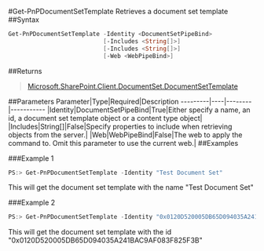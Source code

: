 #Get-PnPDocumentSetTemplate
Retrieves a document set template
##Syntax
```powershell
Get-PnPDocumentSetTemplate -Identity <DocumentSetPipeBind>
                           [-Includes <String[]>]
                           [-Includes <String[]>]
                           [-Web <WebPipeBind>]
```


##Returns
>[Microsoft.SharePoint.Client.DocumentSet.DocumentSetTemplate](https://msdn.microsoft.com/en-us/library/microsoft.sharepoint.client.documentset.documentsettemplate.aspx)

##Parameters
Parameter|Type|Required|Description
---------|----|--------|-----------
|Identity|DocumentSetPipeBind|True|Either specify a name, an id, a document set template object or a content type object|
|Includes|String[]|False|Specify properties to include when retrieving objects from the server.|
|Web|WebPipeBind|False|The web to apply the command to. Omit this parameter to use the current web.|
##Examples

###Example 1
```powershell
PS:> Get-PnPDocumentSetTemplate -Identity "Test Document Set"
```
This will get the document set template with the name "Test Document Set"

###Example 2
```powershell
PS:> Get-PnPDocumentSetTemplate -Identity "0x0120D520005DB65D094035A241BAC9AF083F825F3B"
```
This will get the document set template with the id "0x0120D520005DB65D094035A241BAC9AF083F825F3B"
